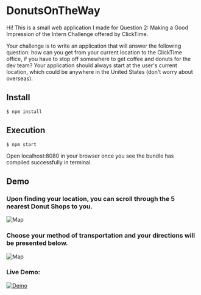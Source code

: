 # DonutsOnTheWay


Hi! This is a small web application I made for Question 2: Making a Good Impression of the Intern Challenge offered by ClickTime.

Your challenge is to write an application that will answer the following question: how can you get from your current location to the ClickTime office, if you have to stop off somewhere to get coffee and donuts for the dev team? Your application should always start at the user's current location, which could be anywhere in the United States (don't worry about overseas).


## Install

```
$ npm install
```

## Execution

```
$ npm start
```

Open localhost:8080 in your browser once you see the bundle has compiled successfully in terminal. 

## Demo
### Upon finding your location, you can scroll through the 5 nearest Donut Shops to you.

![Map](http://i.imgur.com/j0e0Vll.png)

### Choose your method of transportation and your directions will be presented below.

![Map](http://i.imgur.com/u1h6Udf.png)

### Live Demo:

[![Demo](http://img.youtube.com/vi/kHkhaSxOrS4/0.jpg)](http://www.youtube.com/watch?v=kHkhaSxOrS4)
